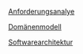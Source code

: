 
[Anforderungsanalye](Anforderungsanalye.md)

[Domänenmodell](Domänenmodellierung.md)

[Softwarearchitektur](Softwarearchitektur.md)





